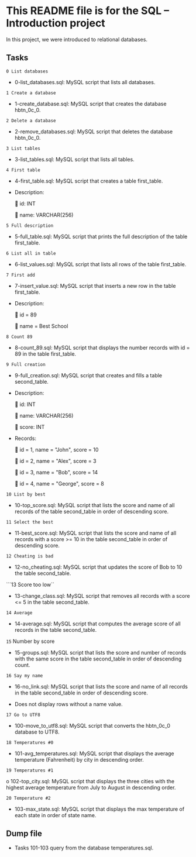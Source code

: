 # This README file is for the SQL – Introduction project

In this project, we were introduced to relational databases.

## Tasks

```0 List databases```

* 0-list_databases.sql: MySQL script that lists all databases.

```1 Create a database```

* 1-create_database.sql: MySQL script that creates the database hbtn_0c_0.

```2 Delete a database```

* 2-remove_databases.sql: MySQL script that deletes the database hbtn_0c_0.

```3 List tables```

* 3-list_tables.sql: MySQL script that lists all tables.

```4 First table```

* 4-first_table.sql: MySQL script that creates a table first_table.

* Description:

     id: INT

     name: VARCHAR(256)

```5 Full description```

* 5-full_table.sql: MySQL script that prints the full description of the table first_table.

```6 List all in table```

* 6-list_values.sql: MySQL script that lists all rows of the table first_table.

```7 First add```

* 7-insert_value.sql: MySQL script that inserts a new row in the table first_table.

* Description:

     id = 89

     name = Best School

```8 Count 89```

* 8-count_89.sql: MySQL script that displays the number records with id = 89 in the table first_table.

```9 Full creation```

* 9-full_creation.sql: MySQL script that creates and fills a table second_table.

* Description:

     id: INT

     name: VARCHAR(256)

     score: INT

* Records:

     id = 1, name = "John", score = 10

     id = 2, name = "Alex", score = 3

     id = 3, name = "Bob", score = 14

     id = 4, name = "George", score = 8

```10 List by best```

* 10-top_score.sql: MySQL script that lists the score and name of all records of the table second_table in order of descending score.

```11 Select the best```

* 11-best_score.sql: MySQL script that lists the score and name of all records with a score >= 10 in the table second_table in order of descending score.

```12 Cheating is bad```

* 12-no_cheating.sql: MySQL script that updates the score of Bob to 10 the table second_table.

```13 Score too low``

* 13-change_class.sql: MySQL script that removes all records with a score <= 5 in the table second_table.

```14 Average```

* 14-average.sql: MySQL script that computes the average score of all records in the table second_table.

```15``` Number by score

* 15-groups.sql: MySQL script that lists the score and number of records with the same score in the table second_table in order of descending count.

```16 Say my name```

* 16-no_link.sql: MySQL script that lists the score and name of all records in the table second_table in order of descending score.

* Does not display rows without a name value.

```17 Go to UTF8```

* 100-move_to_utf8.sql: MySQL script that converts the hbtn_0c_0 database to UTF8.

```18 Temperatures #0```

* 101-avg_temperatures.sql: MySQL script that displays the average temperature (Fahrenheit) by city in descending order.

```19 Temperatures #1```

o 102-top_city.sql: MySQL script that displays the three cities with the highest average temperature from July to August in descending order.

```20 Temperature #2```

* 103-max_state.sql: MySQL script that displays the max temperature of each state in order of state name.

## Dump file

* Tasks 101-103 query from the database temperatures.sql.
